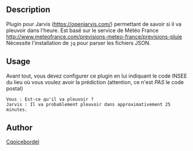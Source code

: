## Description
Plugin pour Jarvis (https://openjarvis.com/) permettant de savoir si il va pleuvoir dans l'heure.
Est basé sur le service de Météo France http://www.meteofrance.com/previsions-meteo-france/previsions-pluie
Nécessite l'installation de `jq` pour parser les fichiers JSON.

## Usage
Avant tout, vous devez configurer ce plugin en lui indiquant le code INSEE du lieu où vous voulez avoir la prédiction (attention, ce n'est *PAS* le code postal)

```
Vous : Est-ce qu'il va pleuvoir ?
Jarvis : Il va probablement pleuvoir dans approximativement 25 minutes.
```

## Author
[Cqoicebordel](http://www.cqoicebordel.net)
